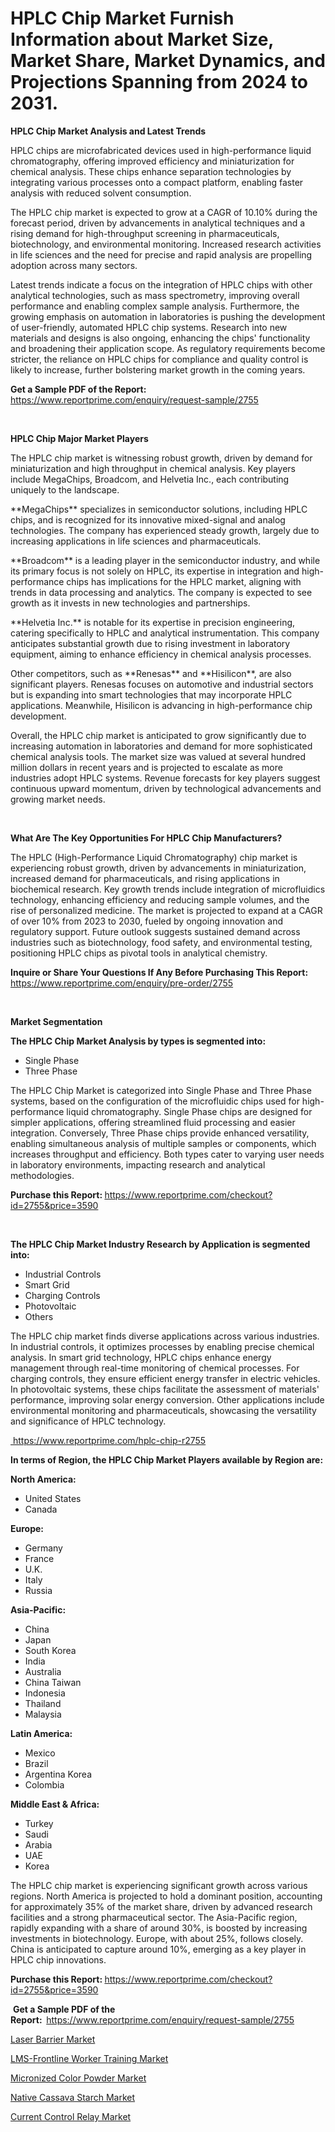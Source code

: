 <p><h1>HPLC Chip Market Furnish Information about Market Size, Market Share, Market Dynamics, and Projections Spanning from 2024 to 2031.</h1></p><p><strong>HPLC Chip Market Analysis and Latest Trends</strong></p>
<p><p>HPLC chips are microfabricated devices used in high-performance liquid chromatography, offering improved efficiency and miniaturization for chemical analysis. These chips enhance separation technologies by integrating various processes onto a compact platform, enabling faster analysis with reduced solvent consumption.</p><p>The HPLC chip market is expected to grow at a CAGR of 10.10% during the forecast period, driven by advancements in analytical techniques and a rising demand for high-throughput screening in pharmaceuticals, biotechnology, and environmental monitoring. Increased research activities in life sciences and the need for precise and rapid analysis are propelling adoption across many sectors.</p><p>Latest trends indicate a focus on the integration of HPLC chips with other analytical technologies, such as mass spectrometry, improving overall performance and enabling complex sample analysis. Furthermore, the growing emphasis on automation in laboratories is pushing the development of user-friendly, automated HPLC chip systems. Research into new materials and designs is also ongoing, enhancing the chips' functionality and broadening their application scope. As regulatory requirements become stricter, the reliance on HPLC chips for compliance and quality control is likely to increase, further bolstering market growth in the coming years.</p></p>
<p><strong>Get a Sample PDF of the Report:&nbsp;</strong> <a href="https://www.reportprime.com/enquiry/request-sample/2755?utm_campaign=1087&utm_medium=2&utm_source=Github&utm_content=ia&utm_term=10102024&utm_id=hplc-chip">https://www.reportprime.com/enquiry/request-sample/2755</a></p>
<p>&nbsp;</p>
<p><strong>HPLC Chip Major Market Players</strong></p>
<p><p>The HPLC chip market is witnessing robust growth, driven by demand for miniaturization and high throughput in chemical analysis. Key players include MegaChips, Broadcom, and Helvetia Inc., each contributing uniquely to the landscape.</p><p>**MegaChips** specializes in semiconductor solutions, including HPLC chips, and is recognized for its innovative mixed-signal and analog technologies. The company has experienced steady growth, largely due to increasing applications in life sciences and pharmaceuticals.</p><p>**Broadcom** is a leading player in the semiconductor industry, and while its primary focus is not solely on HPLC, its expertise in integration and high-performance chips has implications for the HPLC market, aligning with trends in data processing and analytics. The company is expected to see growth as it invests in new technologies and partnerships.</p><p>**Helvetia Inc.** is notable for its expertise in precision engineering, catering specifically to HPLC and analytical instrumentation. This company anticipates substantial growth due to rising investment in laboratory equipment, aiming to enhance efficiency in chemical analysis processes.</p><p>Other competitors, such as **Renesas** and **Hisilicon**, are also significant players. Renesas focuses on automotive and industrial sectors but is expanding into smart technologies that may incorporate HPLC applications. Meanwhile, Hisilicon is advancing in high-performance chip development.</p><p>Overall, the HPLC chip market is anticipated to grow significantly due to increasing automation in laboratories and demand for more sophisticated chemical analysis tools. The market size was valued at several hundred million dollars in recent years and is projected to escalate as more industries adopt HPLC systems. Revenue forecasts for key players suggest continuous upward momentum, driven by technological advancements and growing market needs.</p></p>
<p>&nbsp;</p>
<p><strong>What Are The Key Opportunities For HPLC Chip Manufacturers?</strong></p>
<p><p>The HPLC (High-Performance Liquid Chromatography) chip market is experiencing robust growth, driven by advancements in miniaturization, increased demand for pharmaceuticals, and rising applications in biochemical research. Key growth trends include integration of microfluidics technology, enhancing efficiency and reducing sample volumes, and the rise of personalized medicine. The market is projected to expand at a CAGR of over 10% from 2023 to 2030, fueled by ongoing innovation and regulatory support. Future outlook suggests sustained demand across industries such as biotechnology, food safety, and environmental testing, positioning HPLC chips as pivotal tools in analytical chemistry.</p></p>
<p><strong>Inquire or Share Your Questions If Any Before Purchasing This Report:</strong> <a href="https://www.reportprime.com/enquiry/pre-order/2755?utm_campaign=1087&utm_medium=2&utm_source=Github&utm_content=ia&utm_term=10102024&utm_id=hplc-chip">https://www.reportprime.com/enquiry/pre-order/2755</a></p>
<p>&nbsp;</p>
<p><strong>Market Segmentation</strong></p>
<p><strong>The HPLC Chip Market Analysis by types is segmented into:</strong></p>
<p><ul><li>Single Phase</li><li>Three Phase</li></ul></p>
<p><p>The HPLC Chip Market is categorized into Single Phase and Three Phase systems, based on the configuration of the microfluidic chips used for high-performance liquid chromatography. Single Phase chips are designed for simpler applications, offering streamlined fluid processing and easier integration. Conversely, Three Phase chips provide enhanced versatility, enabling simultaneous analysis of multiple samples or components, which increases throughput and efficiency. Both types cater to varying user needs in laboratory environments, impacting research and analytical methodologies.</p></p>
<p><strong>Purchase this Report:&nbsp;</strong><a href="https://www.reportprime.com/checkout?id=2755&price=3590&utm_campaign=1087&utm_medium=2&utm_source=Github&utm_content=ia&utm_term=10102024&utm_id=hplc-chip">https://www.reportprime.com/checkout?id=2755&price=3590</a></p>
<p>&nbsp;</p>
<p><strong>The HPLC Chip Market Industry Research by Application is segmented into:</strong></p>
<p><ul><li>Industrial Controls</li><li>Smart Grid</li><li>Charging Controls</li><li>Photovoltaic</li><li>Others</li></ul></p>
<p><p>The HPLC chip market finds diverse applications across various industries. In industrial controls, it optimizes processes by enabling precise chemical analysis. In smart grid technology, HPLC chips enhance energy management through real-time monitoring of chemical processes. For charging controls, they ensure efficient energy transfer in electric vehicles. In photovoltaic systems, these chips facilitate the assessment of materials' performance, improving solar energy conversion. Other applications include environmental monitoring and pharmaceuticals, showcasing the versatility and significance of HPLC technology.</p></p>
<p><a href="https://www.reportprime.com/hplc-chip-r2755?utm_campaign=1087&utm_medium=2&utm_source=Github&utm_content=ia&utm_term=10102024&utm_id=hplc-chip">&nbsp;https://www.reportprime.com/hplc-chip-r2755</a></p>
<p><strong>In terms of Region, the HPLC Chip Market Players available by Region are:</strong></p>
<p>
    <p> <strong> North America: </strong>
        <ul>
            <li>United States</li>
            <li>Canada</li>
        </ul>
        </p> 
    <p> <strong> Europe: </strong>
        <ul>
            <li>Germany</li>
            <li>France</li>
            <li>U.K.</li>
            <li>Italy</li>
            <li>Russia</li>
        </ul>
        </p> 
    <p> <strong> Asia-Pacific: </strong>
        <ul>
            <li>China</li>
            <li>Japan</li>
            <li>South Korea</li>
            <li>India</li>
            <li>Australia</li>
            <li>China Taiwan</li>
            <li>Indonesia</li>
            <li>Thailand</li>
            <li>Malaysia</li>
        </ul>
        </p> 
    <p> <strong> Latin America: </strong>
        <ul>
            <li>Mexico</li>
            <li>Brazil</li>
            <li>Argentina Korea</li>
            <li>Colombia</li>
        </ul>
        </p> 
    <p> <strong> Middle East & Africa: </strong>
        <ul>
            <li>Turkey</li>
            <li>Saudi</li>
            <li>Arabia</li>
            <li>UAE</li>
            <li>Korea</li>
        </ul>
    </p>
    </p>
<p><p>The HPLC chip market is experiencing significant growth across various regions. North America is projected to hold a dominant position, accounting for approximately 35% of the market share, driven by advanced research facilities and a strong pharmaceutical sector. The Asia-Pacific region, rapidly expanding with a share of around 30%, is boosted by increasing investments in biotechnology. Europe, with about 25%, follows closely. China is anticipated to capture around 10%, emerging as a key player in HPLC chip innovations.</p></p>
<p><strong>Purchase this Report: </strong><a href="https://www.reportprime.com/checkout?id=2755&price=3590&utm_campaign=1087&utm_medium=2&utm_source=Github&utm_content=ia&utm_term=10102024&utm_id=hplc-chip">https://www.reportprime.com/checkout?id=2755&price=3590</a></p>
<p>&nbsp;<strong>Get a Sample PDF of the Report:&nbsp;&nbsp;</strong><a href="https://www.reportprime.com/enquiry/request-sample/2755?utm_campaign=1087&utm_medium=2&utm_source=Github&utm_content=ia&utm_term=10102024&utm_id=hplc-chip">https://www.reportprime.com/enquiry/request-sample/2755</a></p>
<p><strong></strong></p>
<p><p><a href="https://github.com/benjigwozdzus/Market-Research-Report-List-1/blob/main/laser-barrier-market.md?utm_campaign=1087&utm_medium=2&utm_source=Github&utm_content=ia&utm_term=10102024&utm_id=hplc-chip">Laser Barrier Market</a></p><p><a href="https://www.linkedin.com/pulse/lms-frontline-worker-training-market-investigation-industry-mgwqe?utm_campaign=1087&utm_medium=2&utm_source=Github&utm_content=ia&utm_term=10102024&utm_id=hplc-chip">LMS-Frontline Worker Training Market</a></p><p><a href="https://issuu.com/reportprime-2/docs/micronized-color-powder-market-size_43a22acbf906f7?utm_campaign=1087&utm_medium=2&utm_source=Github&utm_content=ia&utm_term=10102024&utm_id=hplc-chip">Micronized Color Powder Market</a></p><p><a href="https://issuu.com/reportprime-2/docs/native-cassava-starch-market-size-2_2be37bb33a22c4?utm_campaign=1087&utm_medium=2&utm_source=Github&utm_content=ia&utm_term=10102024&utm_id=hplc-chip">Native Cassava Starch Market</a></p><p><a href="https://github.com/abbiewimld/Market-Research-Report-List-1/blob/main/current-control-relay-market.md?utm_campaign=1087&utm_medium=2&utm_source=Github&utm_content=ia&utm_term=10102024&utm_id=hplc-chip">Current Control Relay Market</a></p></p>